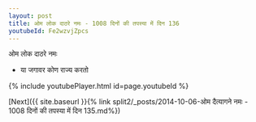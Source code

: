 ```yaml
---
layout: post
title: ओम लोक दाठरे नमः - 1008 दिनों की तपस्या में दिन 136
youtubeId: Fe2wzvjZpcs
---
```

 
 
 ओम लोक दाठरे नमः  
 
 -  या जगावर कोण राज्य करतो 
 
  
 
  
 
 
 
 
 
 


{% include youtubePlayer.html id=page.youtubeId %}
 
[Next]({{ site.baseurl }}{% link  split2/_posts/2014-10-06-ओम दैत्यागने नमः - 1008 दिनों की तपस्या में दिन 135.md%})
 
